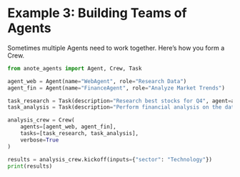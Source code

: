 
# Example 3: Building Teams of Agents

Sometimes multiple Agents need to work together. Here’s how you form a Crew.

```python
from anote_agents import Agent, Crew, Task

agent_web = Agent(name="WebAgent", role="Research Data")
agent_fin = Agent(name="FinanceAgent", role="Analyze Market Trends")

task_research = Task(description="Research best stocks for Q4", agent=agent_web)
task_analysis = Task(description="Perform financial analysis on the data", agent=agent_fin)

analysis_crew = Crew(
    agents=[agent_web, agent_fin],
    tasks=[task_research, task_analysis],
    verbose=True
)

results = analysis_crew.kickoff(inputs={"sector": "Technology"})
print(results)
```